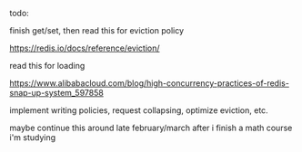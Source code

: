 todo: 

finish get/set, then read this for eviction policy

https://redis.io/docs/reference/eviction/

read this for loading

https://www.alibabacloud.com/blog/high-concurrency-practices-of-redis-snap-up-system_597858

implement writing policies, request collapsing, optimize eviction, etc.

maybe continue this around late february/march after i finish a math course i'm studying
